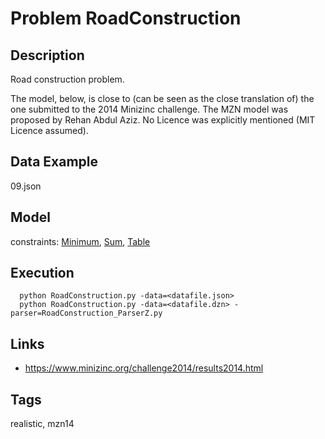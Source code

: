 # Problem RoadConstruction
## Description
Road construction problem.

The model, below, is close to (can be seen as the close translation of) the one submitted to the 2014 Minizinc challenge.
The MZN model was proposed by Rehan Abdul Aziz.
No Licence was explicitly mentioned (MIT Licence assumed).

## Data Example
  09.json

## Model
  constraints: [Minimum](http://pycsp.org/documentation/constraints/Minimum), [Sum](http://pycsp.org/documentation/constraints/Sum), [Table](http://pycsp.org/documentation/constraints/Table)

## Execution
```
  python RoadConstruction.py -data=<datafile.json>
  python RoadConstruction.py -data=<datafile.dzn> -parser=RoadConstruction_ParserZ.py
```

## Links
  - https://www.minizinc.org/challenge2014/results2014.html

## Tags
  realistic, mzn14
